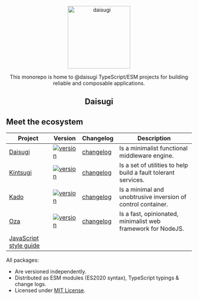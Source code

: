 <p align="center">
  <img alt="daisugi" src="https://user-images.githubusercontent.com/22574/125201112-fc787f00-e26d-11eb-8e70-569dbd6997e0.png" width="170">
</p>

<p align="center">
  This monorepo is home to @daisugi TypeScript/ESM projects for building reliable and composable applications.
</p>

<h2 align="center">Daisugi</h2>

## Meet the ecosystem

| Project                                                                         | Version                                                                                                           | Changelog                                     | Description                                                    |
| ------------------------------------------------------------------------------- | ----------------------------------------------------------------------------------------------------------------- | --------------------------------------------- | -------------------------------------------------------------- |
| [Daisugi](./packages/daisugi)                                                   | [![version](https://img.shields.io/npm/v/@daisugi/daisugi.svg)](https://www.npmjs.com/package/@daisugi/daisugi)   | [changelog](./packages/daisugi/CHANGELOG.md)  | Is a minimalist functional middleware engine.                  |
| [Kintsugi](./packages/kintsugi)                                                 | [![version](https://img.shields.io/npm/v/@daisugi/kintsugi.svg)](https://www.npmjs.com/package/@daisugi/kintsugi) | [changelog](./packages/kintsugi/CHANGELOG.md) | Is a set of utilities to help build a fault tolerant services. |
| [Kado](./packages/kado)                                                         | [![version](https://img.shields.io/npm/v/@daisugi/kado.svg)](https://www.npmjs.com/package/@daisugi/kado)         | [changelog](./packages/kado/CHANGELOG.md)     | Is a minimal and unobtrusive inversion of control container.   |
| [Oza](./packages/oza)                                                           | [![version](https://img.shields.io/npm/v/@daisugi/oza.svg)](https://www.npmjs.com/package/@daisugi/oza)           | [changelog](./packages/oza/CHANGELOG.md)      | Is a fast, opinionated, minimalist web framework for NodeJS.   |
| [JavaScript style guide](https://github.com/daisugiland/javascript-style-guide) |                                                                                                                   |                                               |                                                                |

All packages:

- Are versioned independently.
- Distributed as ESM modules (ES2020 syntax), TypeScript typings & change logs.
- Licensed under [MIT License](./LICENSE).
